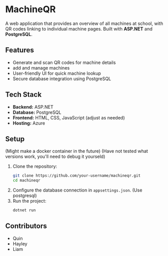 # MachineQR

A web application that provides an overview of all machines at school, with QR codes linking to individual machine pages. Built with **ASP.NET** and **PostgreSQL**.

## Features
- Generate and scan QR codes for machine details
- add and manage machines
- User-friendly UI for quick machine lookup
- Secure database integration using PostgreSQL

## Tech Stack
- **Backend:** ASP.NET
- **Database:** PostgreSQL
- **Frontend:** HTML, CSS, JavaScript (adjust as needed)
- **Hosting:** Azure

## Setup
(Might make a docker container in the future)
(Have not tested what versions work, you'll need to debug it yourseld)
1. Clone the repository:
   ```bash
   git clone https://github.com/your-username/machineqr.git
   cd machineqr
   ```
2. Configure the database connection in `appsettings.json`. (Use postgresql)
3. Run the project:
   ```bash
   dotnet run
   ```

## Contributors
- Quin
- Hayley
- Liam
